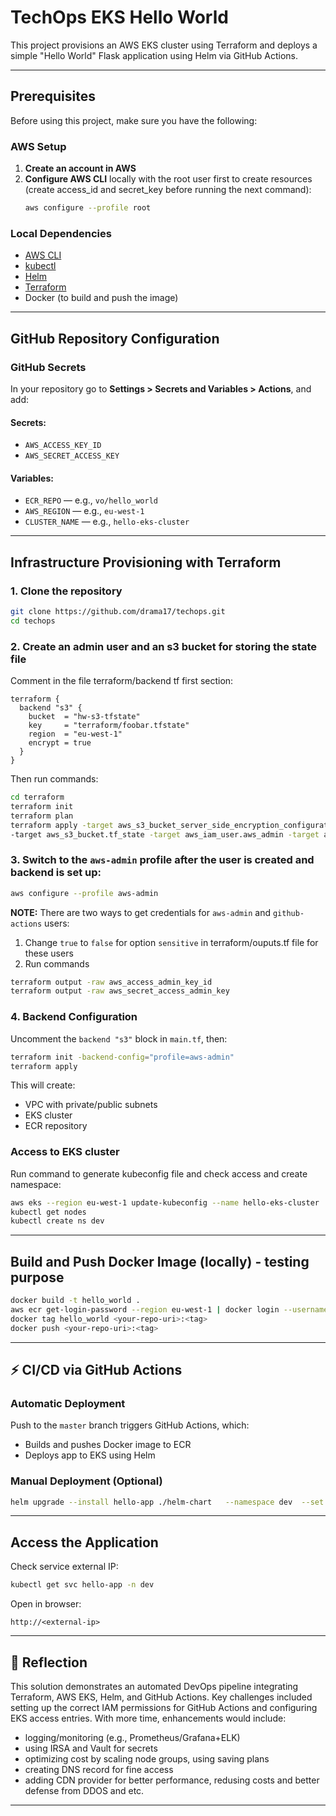 # TechOps EKS Hello World

This project provisions an AWS EKS cluster using Terraform and deploys a simple "Hello World" Flask application using Helm via GitHub Actions.

---

## Prerequisites

Before using this project, make sure you have the following:

### AWS Setup

1. **Create an account in AWS**
2. **Configure AWS CLI** locally with the root user first to create resources (create access_id and secret_key before running the next command):
   ```sh
   aws configure --profile root
   ```

### Local Dependencies

- [AWS CLI](https://docs.aws.amazon.com/cli/latest/userguide/install-cliv2.html)
- [kubectl](https://kubernetes.io/docs/tasks/tools/)
- [Helm](https://helm.sh/docs/intro/install/)
- [Terraform](https://developer.hashicorp.com/terraform/downloads)
- Docker (to build and push the image)

---

## GitHub Repository Configuration

### GitHub Secrets

In your repository go to **Settings > Secrets and Variables > Actions**, and add:

#### Secrets:
- `AWS_ACCESS_KEY_ID`
- `AWS_SECRET_ACCESS_KEY`

#### Variables:
- `ECR_REPO` — e.g., `vo/hello_world`
- `AWS_REGION` — e.g., `eu-west-1`
- `CLUSTER_NAME` — e.g., `hello-eks-cluster`

---

## Infrastructure Provisioning with Terraform

### 1. Clone the repository

```bash
git clone https://github.com/drama17/techops.git
cd techops
```

### 2. Create an admin user and an s3 bucket for storing the state file

Comment in the file terraform/backend tf first section:
```
terraform {
  backend "s3" {
    bucket  = "hw-s3-tfstate"
    key     = "terraform/foobar.tfstate"
    region  = "eu-west-1"
    encrypt = true
  }
}
```
Then run commands:
```bash
cd terraform
terraform init
terraform plan
terraform apply -target aws_s3_bucket_server_side_encryption_configuration.tf_state -target aws_s3_bucket_versioning.tf_state \
-target aws_s3_bucket.tf_state -target aws_iam_user.aws_admin -target aws_iam_user_policy.aws_admin_policy -target aws_iam_access_key.aws_admin
```

### 3. **Switch to the `aws-admin` profile** after the user is created and backend is set up:
```sh
aws configure --profile aws-admin
```
**NOTE:** There are two ways to get credentials for `aws-admin` and `github-actions` users:
  1) Change `true` to `false` for option `sensitive` in terraform/ouputs.tf file for these users
  2) Run commands
  ```bash
  terraform output -raw aws_access_admin_key_id
  terraform output -raw aws_secret_access_admin_key
  ```

### 4. Backend Configuration

Uncomment the `backend "s3"` block in `main.tf`, then:

```bash
terraform init -backend-config="profile=aws-admin"
terraform apply
```

This will create:
- VPC with private/public subnets
- EKS cluster
- ECR repository

### Access to EKS cluster

Run command to generate kubeconfig file and check access and create namespace:
```bash
aws eks --region eu-west-1 update-kubeconfig --name hello-eks-cluster
kubectl get nodes
kubectl create ns dev
```

---

## Build and Push Docker Image (locally) - testing purpose

```bash
docker build -t hello_world .
aws ecr get-login-password --region eu-west-1 | docker login --username AWS --password-stdin <your-account>.dkr.ecr.eu-west-1.amazonaws.com
docker tag hello_world <your-repo-uri>:<tag>
docker push <your-repo-uri>:<tag>
```

---

## ⚡ CI/CD via GitHub Actions

### Automatic Deployment

Push to the `master` branch triggers GitHub Actions, which:

- Builds and pushes Docker image to ECR
- Deploys app to EKS using Helm

### Manual Deployment (Optional)

```bash
helm upgrade --install hello-app ./helm-chart   --namespace dev  --set image.repository=<your-repo-uri>   --set image.tag=<tag>
```

---

## Access the Application

Check service external IP:

```bash
kubectl get svc hello-app -n dev
```

Open in browser:

```
http://<external-ip>
```

---

## 💬 Reflection

This solution demonstrates an automated DevOps pipeline integrating Terraform, AWS EKS, Helm, and GitHub Actions. 
Key challenges included setting up the correct IAM permissions for GitHub Actions and configuring EKS access entries. 
With more time, enhancements would include:
 - logging/monitoring (e.g., Prometheus/Grafana+ELK)
 - using IRSA and Vault for secrets
 - optimizing cost by scaling node groups, using saving plans
 - creating DNS record for fine access
 - adding CDN provider for better performance, redusing costs and better defense from DDOS and etc.

---
